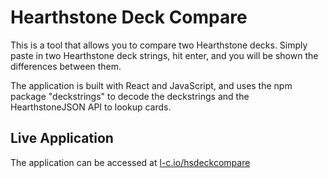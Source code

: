 # Hearthstone Deck Compare

This is a tool that allows you to compare two Hearthstone decks. Simply paste in two Hearthstone deck strings, hit enter, and you will be shown the differences between them.

The application is built with React and JavaScript, and uses the npm package "deckstrings" to decode the deckstrings and the HearthstoneJSON API to lookup cards.

## Live Application

The application can be accessed at [l-c.io/hsdeckcompare](https://l-c.io/hsdeckcompare/)
